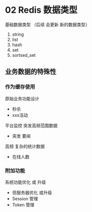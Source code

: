 # 02 Redis 数据类型

基础数据类型 （后续 会更新 新的数据类型）

1. string 
2. list 
3. hash 
4. set 
5. sortsed_set

## 业务数据的特殊性

### 作为缓存使用

原始业务功能设计

+ 秒杀
+ xxx活动

平台监控 突发高频范围数据

+ 突发 要闻 

高频 复杂的统计数据

+ 在线人数



### 附加功能

系统功能优化 或 升级

+ 但服务器优化 或升级
+ Session 管理
+ Token 管理

